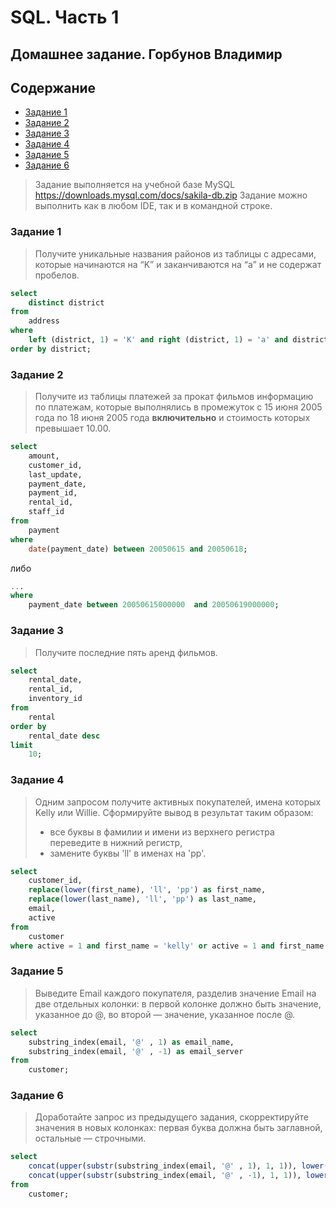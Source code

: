 # SQL. Часть 1
## Домашнее задание. Горбунов Владимир

## Содержание

- [Задание 1](#задание-1)
- [Задание 2](#задание-2)  
- [Задание 3](#задание-3)  
- [Задание 4](#задание-4)
- [Задание 5](#задание-5)  
- [Задание 6](#задание-6)  

>Задание выполняется на учебной базе MySQL https://downloads.mysql.com/docs/sakila-db.zip 
>Задание можно выполнить как в любом IDE, так и в командной строке.

### Задание 1
>Получите уникальные названия районов из таблицы с адресами, которые начинаются на “K” и заканчиваются на “a” и не содержат пробелов.
```sql
select
    distinct district
from
    address
where
    left (district, 1) = 'K' and right (district, 1) = 'a' and district not like '% %'
order by district;
```

### Задание 2
>Получите из таблицы платежей за прокат фильмов информацию по платежам, которые выполнялись в промежуток с 15 июня 2005 года по 18 июня 2005 года **включительно** и стоимость которых превышает 10.00.
```sql
select
    amount,
    customer_id,
    last_update,
    payment_date,
    payment_id,
    rental_id,
    staff_id
from
    payment
where 
    date(payment_date) between 20050615 and 20050618;
```
либо 
```sql
...
where
    payment_date between 20050615000000  and 20050619000000;
```
### Задание 3
>Получите последние пять аренд фильмов.
```sql
select
    rental_date,
    rental_id,
    inventory_id
from
    rental
order by
    rental_date desc
limit
    10;
```
### Задание 4
>Одним запросом получите активных покупателей, имена которых Kelly или Willie. 
>Сформируйте вывод в результат таким образом:
>- все буквы в фамилии и имени из верхнего регистра переведите в нижний регистр,
>- замените буквы 'll' в именах на 'pp'.
```sql
select
    customer_id,
    replace(lower(first_name), 'll', 'pp') as first_name,
    replace(lower(last_name), 'll', 'pp') as last_name,
    email,
    active
from
    customer
where active = 1 and first_name = 'kelly' or active = 1 and first_name = 'willie';
```
### Задание 5
>Выведите Email каждого покупателя, разделив значение Email на две отдельных колонки: в первой колонке должно быть значение, указанное до @, во второй — значение, указанное после @.
```sql
select
    substring_index(email, '@' , 1) as email_name,
    substring_index(email, '@' , -1) as email_server
from
    customer;
```
### Задание 6
>Доработайте запрос из предыдущего задания, скорректируйте значения в новых колонках: первая буква должна быть заглавной, остальные — строчными.
```sql
select
    concat(upper(substr(substring_index(email, '@' , 1), 1, 1)), lower(substr(substring_index(email, '@' , 1), 2))) as formated_email_name,
    concat(upper(substr(substring_index(email, '@' , -1), 1, 1)), lower(substr(substring_index(email, '@' , -1), 2))) as formated_email_server
from
    customer;
```